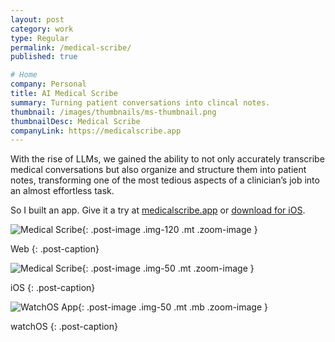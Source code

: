 ```yaml
---
layout: post
category: work
type: Regular
permalink: /medical-scribe/
published: true

# Home
company: Personal
title: AI Medical Scribe
summary: Turning patient conversations into clincal notes.
thumbnail: /images/thumbnails/ms-thumbnail.png
thumbnailDesc: Medical Scribe
companyLink: https://medicalscribe.app
---
```


With the rise of LLMs, we gained the ability to not only accurately transcribe medical conversations but also organize and structure them into patient notes, transforming one of the most tedious aspects of a clinician’s job into an almost effortless task. 

So I built an app. Give it a try at [medicalscribe.app](https://medicalscribe.app) or [download for iOS](https://apps.apple.com/us/app/medical-scribe/id6482050489).

![Medical Scribe]({{site.url}}/assets/img/ms/visit.png){: .post-image .img-120 .mt .zoom-image }

Web
{: .post-caption}

![Medical Scribe]({{site.url}}/assets/img/ms/medical-scribe-ios.png){: .post-image .img-50 .mt .zoom-image }

iOS
{: .post-caption}






<!-- ## Watch app

The app was designed so that clinicians could conduct their patient visits with just their watch. -->

![WatchOS App]({{site.url}}/assets/img/ms/watch.png){: .post-image .img-50 .mt .mb .zoom-image }

watchOS
{: .post-caption}